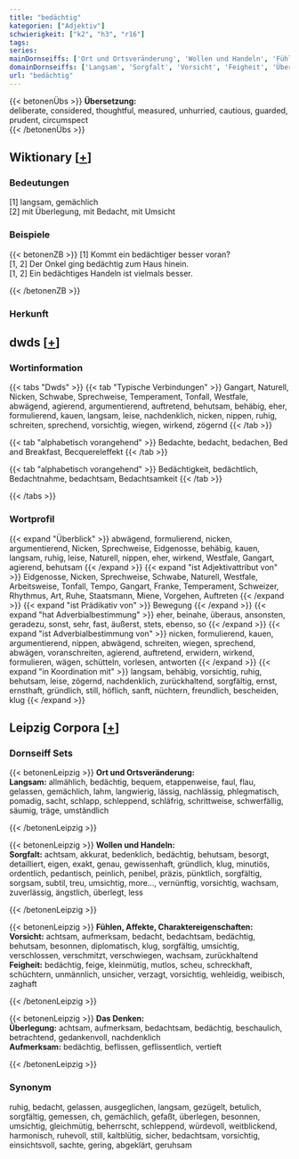 ```yaml
---
title: "bedächtig"
kategorien: ["Adjektiv"]
schwierigkeit: ["k2", "h3", "r16"]
tags:
series:
mainDornseiffs: ['Ort und Ortsveränderung', 'Wollen und Handeln', 'Fühlen, Affekte, Charaktereigenschaften', 'Das Denken']
domainDornseiffs: ['Langsam', 'Sorgfalt', 'Vorsicht', 'Feigheit', 'Überlegung', 'Aufmerksam']
url: "bedächtig"
---
```


{{< betonenÜbs >}}
**Übersetzung:**  
deliberate, considered, thoughtful, measured, unhurried, cautious, guarded, prudent, circumspect  
{{< /betonenÜbs >}}

## Wiktionary [[+](https://de.wiktionary.org/wiki/bedächtig)]

### Bedeutungen
[1] langsam, gemächlich  
[2] mit Überlegung, mit Bedacht, mit Umsicht  

### Beispiele
{{< betonenZB >}}
[1] Kommt ein bedächtiger besser voran?  
[1, 2] Der Onkel ging bedächtig zum Haus hinein.  
[1, 2] Ein bedächtiges Handeln ist vielmals besser.  

{{< /betonenZB >}}
### Herkunft



## dwds [[+](https://www.dwds.de/wb/bedächtig)]

### Wortinformation
{{< tabs "Dwds" >}}
{{< tab "Typische Verbindungen" >}}
Gangart, Naturell, Nicken, Schwabe, Sprechweise, Temperament, Tonfall, Westfale, abwägend, agierend, argumentierend, auftretend, behutsam, behäbig, eher, formulierend, kauen, langsam, leise, nachdenklich, nicken, nippen, ruhig, schreiten, sprechend, vorsichtig, wiegen, wirkend, zögernd
{{< /tab >}}

{{< tab "alphabetisch vorangehend" >}}
Bedachte, bedacht, bedachen, Bed and Breakfast, Becquereleffekt
{{< /tab >}}

{{< tab "alphabetisch vorangehend" >}}
Bedächtigkeit, bedächtlich, Bedachtnahme, bedachtsam, Bedachtsamkeit
{{< /tab >}}

{{< /tabs >}}

### Wortprofil
{{< expand "Überblick" >}} abwägend, formulierend, nicken, argumentierend, Nicken, Sprechweise, Eidgenosse, behäbig, kauen, langsam, ruhig, leise, Naturell, nippen, eher, wirkend, Westfale, Gangart, agierend, behutsam {{< /expand >}}
{{< expand "ist Adjektivattribut von" >}} Eidgenosse, Nicken, Sprechweise, Schwabe, Naturell, Westfale, Arbeitsweise, Tonfall, Tempo, Gangart, Franke, Temperament, Schweizer, Rhythmus, Art, Ruhe, Staatsmann, Miene, Vorgehen, Auftreten {{< /expand >}}
{{< expand "ist Prädikativ von" >}} Bewegung {{< /expand >}}
{{< expand "hat Adverbialbestimmung" >}} eher, beinahe, überaus, ansonsten, geradezu, sonst, sehr, fast, äußerst, stets, ebenso, so {{< /expand >}}
{{< expand "ist Adverbialbestimmung von" >}} nicken, formulierend, kauen, argumentierend, nippen, abwägend, schreiten, wiegen, sprechend, abwägen, voranschreiten, agierend, auftretend, erwidern, wirkend, formulieren, wägen, schütteln, vorlesen, antworten {{< /expand >}}
{{< expand "in Koordination mit" >}} langsam, behäbig, vorsichtig, ruhig, behutsam, leise, zögernd, nachdenklich, zurückhaltend, sorgfältig, ernst, ernsthaft, gründlich, still, höflich, sanft, nüchtern, freundlich, bescheiden, klug {{< /expand >}}

## Leipzig Corpora [[+](https://corpora.uni-leipzig.de/en/res?word=bedächtig&corpusId=deu_newscrawl-public_2018)]

### Dornseiff Sets
{{< betonenLeipzig >}}
**Ort und Ortsveränderung:**  
**Langsam:** allmählich, bedächtig, bequem, etappenweise, faul, flau, gelassen, gemächlich, lahm, langwierig, lässig, nachlässig, phlegmatisch, pomadig, sacht, schlapp, schleppend, schläfrig, schrittweise, schwerfällig, säumig, träge, umständlich  

{{< /betonenLeipzig >}}


{{< betonenLeipzig >}}
**Wollen und Handeln:**  
**Sorgfalt:** achtsam, akkurat, bedenklich, bedächtig, behutsam, besorgt, detailliert, eigen, exakt, genau, gewissenhaft, gründlich, klug, minutiös, ordentlich, pedantisch, peinlich, penibel, präzis, pünktlich, sorgfältig, sorgsam, subtil, treu, umsichtig, more..., vernünftig, vorsichtig, wachsam, zuverlässig, ängstlich, überlegt, less  

{{< /betonenLeipzig >}}


{{< betonenLeipzig >}}
**Fühlen, Affekte, Charaktereigenschaften:**  
**Vorsicht:** achtsam, aufmerksam, bedacht, bedachtsam, bedächtig, behutsam, besonnen, diplomatisch, klug, sorgfältig, umsichtig, verschlossen, verschmitzt, verschwiegen, wachsam, zurückhaltend  
**Feigheit:** bedächtig, feige, kleinmütig, mutlos, scheu, schreckhaft, schüchtern, unmännlich, unsicher, verzagt, vorsichtig, wehleidig, weibisch, zaghaft  

{{< /betonenLeipzig >}}


{{< betonenLeipzig >}}
**Das Denken:**  
**Überlegung:** achtsam, aufmerksam, bedachtsam, bedächtig, beschaulich, betrachtend, gedankenvoll, nachdenklich  
**Aufmerksam:** bedächtig, beflissen, geflissentlich, vertieft  

{{< /betonenLeipzig >}}

### Synonym
ruhig, bedacht, gelassen, ausgeglichen, langsam, gezügelt, betulich, sorgfältig, gemessen, ch, gemächlich, gefaßt, überlegen, besonnen, umsichtig, gleichmütig, beherrscht, schleppend, würdevoll, weitblickend, harmonisch, ruhevoll, still, kaltblütig, sicher, bedachtsam, vorsichtig, einsichtsvoll, sachte, gering, abgeklärt, geruhsam


